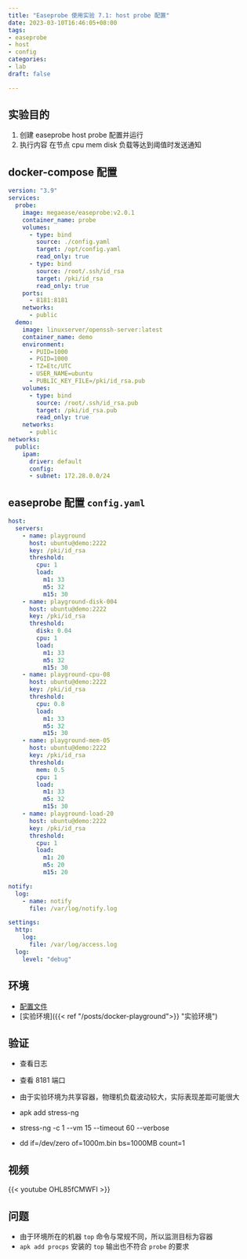 ```yaml
---
title: "Easeprobe 使用实验 7.1: host probe 配置"
date: 2023-03-10T16:46:05+08:00
tags:
- easeprobe
- host
- config
categories:
- lab
draft: false

---
```

## 实验目的

1. 创建 easeprobe host probe 配置并运行
2. 执行内容
    在节点 cpu mem disk 负载等达到阈值时发送通知

## docker-compose 配置

```yaml
version: "3.9"
services:
  probe:
    image: megaease/easeprobe:v2.0.1
    container_name: probe
    volumes:
      - type: bind
        source: ./config.yaml
        target: /opt/config.yaml
        read_only: true
      - type: bind
        source: /root/.ssh/id_rsa
        target: /pki/id_rsa
        read_only: true
    ports:
      - 8181:8181
    networks:
      - public
  demo:
    image: linuxserver/openssh-server:latest
    container_name: demo
    environment:
      - PUID=1000
      - PGID=1000
      - TZ=Etc/UTC
      - USER_NAME=ubuntu
      - PUBLIC_KEY_FILE=/pki/id_rsa.pub
    volumes:
      - type: bind
        source: /root/.ssh/id_rsa.pub
        target: /pki/id_rsa.pub
        read_only: true
    networks:
      - public
networks:
  public:
    ipam:
      driver: default
      config:
      - subnet: 172.28.0.0/24

```

## easeprobe 配置 `config.yaml`

```yaml
host:
  servers:
    - name: playground
      host: ubuntu@demo:2222
      key: /pki/id_rsa
      threshold:
        cpu: 1
        load:
          m1: 33
          m5: 32
          m15: 30
    - name: playground-disk-004
      host: ubuntu@demo:2222
      key: /pki/id_rsa
      threshold:
        disk: 0.04
        cpu: 1
        load:
          m1: 33
          m5: 32
          m15: 30
    - name: playground-cpu-08
      host: ubuntu@demo:2222
      key: /pki/id_rsa
      threshold:
        cpu: 0.8
        load:
          m1: 33
          m5: 32
          m15: 30
    - name: playground-mem-05
      host: ubuntu@demo:2222
      key: /pki/id_rsa
      threshold:
        mem: 0.5
        cpu: 1
        load:
          m1: 33
          m5: 32
          m15: 30
    - name: playground-load-20
      host: ubuntu@demo:2222
      key: /pki/id_rsa
      threshold:
        cpu: 1
        load:
          m1: 20
          m5: 20
          m15: 20

notify:
  log:
    - name: notify
      file: /var/log/notify.log

settings:
  http:
    log:
      file: /var/log/access.log
  log:
    level: "debug"

```

## 环境

- [配置文件](https://gist.github.com/d0129d274d695c7e4d2db3f68fa1238c.git)
- [实验环境]({{< ref "/posts/docker-playground">}} "实验环境")

## 验证

- 查看日志
- 查看 8181 端口

- 由于实验环境为共享容器，物理机负载波动较大，实际表现差距可能很大
- apk add stress-ng
- stress-ng -c 1 --vm 15 --timeout 60 --verbose
- dd if=/dev/zero of=1000m.bin bs=1000MB count=1
## 视频

{{< youtube OHL85fCMWFI >}}

## 问题

- 由于环境所在的机器 `top` 命令与常规不同，所以监测目标为容器
- `apk add procps` 安装的 `top` 输出也不符合 `probe` 的要求
